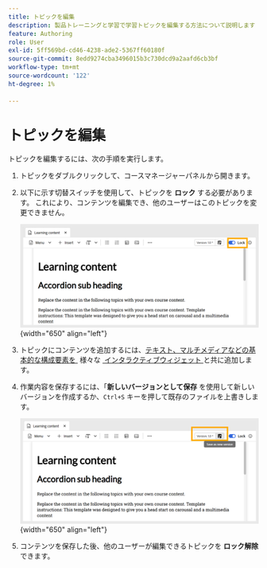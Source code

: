 ```yaml
---
title: トピックを編集
description: 製品トレーニングと学習で学習トピックを編集する方法について説明します
feature: Authoring
role: User
exl-id: 5ff569bd-cd46-4238-ade2-5367ff60180f
source-git-commit: 8edd9274cba3496015b3c730dcd9a2aafd6cb3bf
workflow-type: tm+mt
source-wordcount: '122'
ht-degree: 1%

---
```


# トピックを編集

トピックを編集するには、次の手順を実行します。

1. トピックをダブルクリックして、コースマネージャーパネルから開きます。
1. 以下に示す切替スイッチを使用して、トピックを **ロック** する必要があります。 これにより、コンテンツを編集でき、他のユーザーはこのトピックを変更できません。

   ![](assets/lock-learning-content.png){width="650" align="left"}

1. トピックにコンテンツを追加するには、[&#x200B; テキスト、マルチメディアなどの基本的な構成要素を &#x200B;](./lc-basic-blocks.md) 様々な [&#x200B; インタラクティブウィジェット &#x200B;](./lc-widgets.md) と共に追加します。
1. 作業内容を保存するには、「**新しいバージョンとして保存** を使用して新しいバージョンを作成するか、`Ctrl+S` キーを押して既存のファイルを上書きします。

   ![](assets/saving-learning-content.png){width="650" align="left"}

1. コンテンツを保存した後、他のユーザーが編集できるトピックを **ロック解除** できます。
